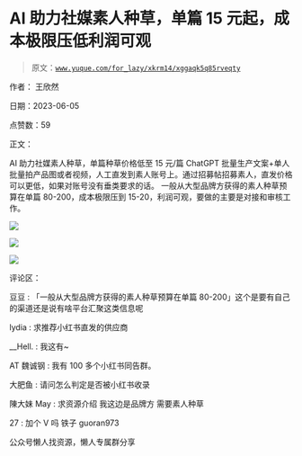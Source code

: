 # AI 助力社媒素人种草，单篇 15 元起，成本极限压低利润可观

> 原文：[`www.yuque.com/for_lazy/xkrm14/xggaqk5q85rveqty`](https://www.yuque.com/for_lazy/xkrm14/xggaqk5q85rveqty)



作者： 王欣然



日期：2023-06-05



点赞数：59



正文：



AI 助力社媒素人种草，单篇种草价格低至 15 元/篇 ChatGPT 批量生产文案+单人批量拍产品图或者视频，人工直发到素人账号上。通过招募帖招募素人，直发价格可以更低，如果对账号没有垂类要求的话。 一般从大型品牌方获得的素人种草预算在单篇 80-200，成本极限压到 15-20，利润可观，要做的主要是对接和审核工作。



![](img/08f806470d0c3aeaf10f59f0bd391e4d.png)



![](img/3379c5473de5b6ffc69b6d3591689db9.png)



![](img/6c06a47dd7cff770849871ddfe229279.png)



评论区：



豆豆 : 「一般从大型品牌方获得的素人种草预算在单篇 80-200」这个是要有自己的渠道还是说有啥平台汇聚这类信息呢



lydia : 求推荐小红书直发的供应商



__Hell. : 我这有~



AT 魏诚钢 : 我有 100 多个小红书同告群。



大肥鱼 : 请问怎么判定是否被小红书收录



陳大妹 May : 求资源介绍 我这边是品牌方 需要素人种草



27 : 加个 V 吗 铁子 guoran973



公众号懒人找资源，懒人专属群分享

